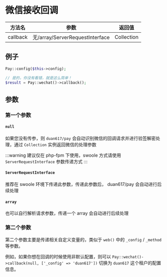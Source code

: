 # 微信接收回调

|   方法名    |               参数               |    返回值     |
|:--------:|:------------------------------:|:----------:|
| callback | 无/array/ServerRequestInterface | Collection |

## 例子

```php
Pay::config($this->config);

// 是的，你没有看错，就是这么简单！
$result = Pay::wechat()->callback();
```

## 参数

### 第一个参数

#### `null`

如果您没有传参，则 `duan617/pay` 会自动识别微信的回调请求并进行验签解密处理，通过 `Collection` 实例返回微信的处理参数

:::warning
建议仅在 php-fpm 下使用，swoole 方式请使用 `ServerRequestInterface` 参数传递方式
:::

#### `ServerRequestInterface`

推荐在 swoole 环境下传递此参数，传递此参数后， duan617/pay 会自动进行后续处理

#### `array`

也可以自行解析请求参数，传递一个 array 会自动进行后续处理

### 第二个参数

第二个参数主要是传递相关自定义变量的，类似于 `web()` 中的 `_config` / `_method` 等参数。

例如，如果你想在回调的时候使用非默认配置，则可以 `Pay::wechat()->callback(null, ['_config' => 'duan617'])` 切换为 `duan617` 这个租户的配置信息。

